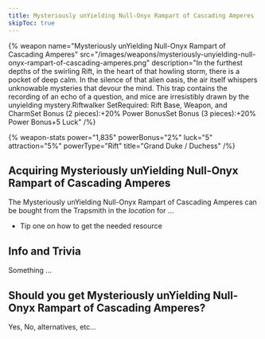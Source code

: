 ```yaml
---
title: Mysteriously unYielding Null-Onyx Rampart of Cascading Amperes
skipToc: true
---
```


{% weapon
 name="Mysteriously unYielding Null-Onyx Rampart of Cascading Amperes"
 src="/images/weapons/mysteriously-unyielding-null-onyx-rampart-of-cascading-amperes.png"
 description="In the furthest depths of the swirling Rift, in the heart of that howling storm, there is a pocket of deep calm. In the silence of that alien oasis, the air itself whispers unknowable mysteries that devour the mind. This trap contains the recording of an echo of a question, and mice are irresistibly drawn by the unyielding mystery.Riftwalker SetRequired: Rift Base, Weapon, and CharmSet Bonus (2 pieces):+20% Power BonusSet Bonus (3 pieces):+20% Power Bonus+5 Luck"
/%}

{% weapon-stats
 power="1,835"
 powerBonus="2%"
 luck="5"
 attraction="5%"
 powerType="Rift"
 title="Grand Duke / Duchess"
/%}

## Acquiring Mysteriously unYielding Null-Onyx Rampart of Cascading Amperes

The Mysteriously unYielding Null-Onyx Rampart of Cascading Amperes can be bought from the Trapsmith in the *location* for ...

- Tip one on how to get the needed resource

## Info and Trivia

Something ...

## Should you get Mysteriously unYielding Null-Onyx Rampart of Cascading Amperes?

Yes, No, alternatives, etc...
